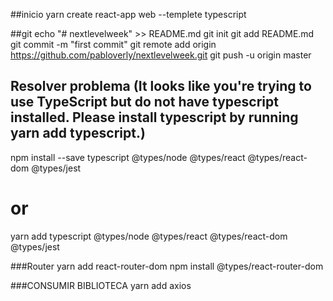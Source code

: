##inicio
yarn create react-app web --templete typescript

##git
echo "# nextlevelweek" >> README.md
git init
git add README.md
git commit -m "first commit"
git remote add origin https://github.com/pabloverly/nextlevelweek.git
git push -u origin master
                

## Resolver problema (It looks like you're trying to use TypeScript but do not have typescript installed. Please install typescript by running yarn add typescript.)

npm install --save typescript @types/node @types/react @types/react-dom @types/jest
# or
yarn add typescript @types/node @types/react @types/react-dom @types/jest

###Router
yarn add react-router-dom
npm install @types/react-router-dom   

###CONSUMIR BIBLIOTECA
yarn add axios 